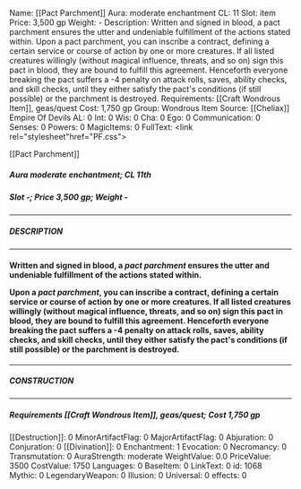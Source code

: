 Name: [[Pact Parchment]]
Aura: moderate enchantment
CL: 11
Slot: item
Price: 3,500 gp
Weight: -
Description: Written and signed in blood, a pact parchment ensures the utter and undeniable fulfillment of the actions stated within. Upon a pact parchment, you can inscribe a contract, defining a certain service or course of action by one or more creatures. If all listed creatures willingly (without magical influence, threats, and so on) sign this pact in blood, they are bound to fulfill this agreement. Henceforth everyone breaking the pact suffers a -4 penalty on attack rolls, saves, ability checks, and skill checks, until they either satisfy the pact's conditions (if still possible) or the parchment is destroyed.
Requirements: [[Craft Wondrous Item]], geas/quest
Cost: 1,750 gp
Group: Wondrous Item
Source: [[Cheliax]] Empire Of Devils
AL: 0
Int: 0
Wis: 0
Cha: 0
Ego: 0
Communication: 0
Senses: 0
Powers: 0
MagicItems: 0
FullText: <link rel="stylesheet"href="PF.css"><div class="heading"><p class="alignleft">[[Pact Parchment]]</p><div style="clear: both;"></div></div><div><h5><b>Aura </b>moderate enchantment; <b>CL </b>11th</h5><h5><b>Slot </b>-; <b>Price </b>3,500 gp; <b>Weight </b>-</h5></div><hr/><div><h5><b>DESCRIPTION</b></h5></div><hr/><div><h4><p>Written and signed in blood, a <i>pact parchment</i> ensures the utter and undeniable fulfillment of the actions stated within.</p><p>Upon a <i>pact parchment</i>, you can inscribe a contract, defining a certain service or course of action by one or more creatures. If all listed creatures willingly (without magical influence, threats, and so on) sign this pact in blood, they are bound to fulfill this agreement. Henceforth everyone breaking the pact suffers a -4 penalty on attack rolls, saves, ability checks, and skill checks, until they either satisfy the pact's conditions (if still possible) or the parchment is destroyed.</p></h4></div><hr/><div><h5><b>CONSTRUCTION</b></h5></div><hr/><div><h5><b>Requirements </b>[[Craft Wondrous Item]], <i>geas/quest</i>; <b>Cost </b>1,750 gp</h5></div>
[[Destruction]]: 0
MinorArtifactFlag: 0
MajorArtifactFlag: 0
Abjuration: 0
Conjuration: 0
[[Divination]]: 0
Enchantment: 1
Evocation: 0
Necromancy: 0
Transmutation: 0
AuraStrength: moderate
WeightValue: 0.0
PriceValue: 3500
CostValue: 1750
Languages: 0
BaseItem: 0
LinkText: 0
id: 1068
Mythic: 0
LegendaryWeapon: 0
Illusion: 0
Universal: 0
effects: 0
